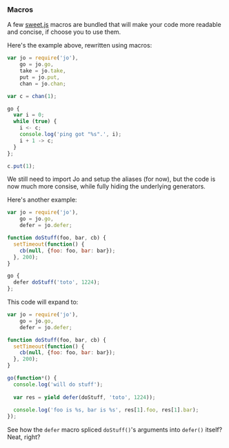 ### Macros

A few [sweet.js](http://sweetjs.org/) macros are bundled that will make your code more readable and concise, if choose you to use them.

Here's the example above, rewritten using macros:

```js
var jo = require('jo'),
    go = jo.go,
    take = jo.take,
    put = jo.put,
    chan = jo.chan;

var c = chan(1);

go {
  var i = 0;
  while (true) {
    i <- c;
    console.log('ping got "%s".', i);
    i + 1 -> c;
  }
};

c.put(1);
```

We still need to import Jo and setup the aliases (for now), but the code is now much more consise, while fully hiding the underlying generators.

Here's another example:

```js
var jo = require('jo'),
    go = jo.go,
    defer = jo.defer;

function doStuff(foo, bar, cb) {
  setTimeout(function() {
    cb(null, {foo: foo, bar: bar});
  }, 200);
}

go {
  defer doStuff('toto', 1224);
};
```

This code will expand to:

```js
var jo = require('jo'),
    go = jo.go,
    defer = jo.defer;

function doStuff(foo, bar, cb) {
  setTimeout(function() {
    cb(null, {foo: foo, bar: bar});
  }, 200);
}

go(function*() {
  console.log('will do stuff');
  
  var res = yield defer(doStuff, 'toto', 1224));
  
  console.log('foo is %s, bar is %s', res[1].foo, res[1].bar);
});
```

See how the `defer` macro spliced `doStuff()`'s arguments into `defer()` itself? Neat, right?
